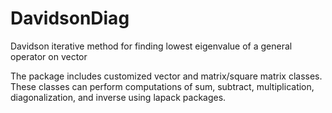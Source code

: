 # DavidsonDiag

Davidson iterative method for finding lowest eigenvalue of a general operator on vector

The package includes customized vector and matrix/square matrix classes.  These classes can perform computations of sum, subtract, multiplication, diagonalization, and inverse using lapack packages.


